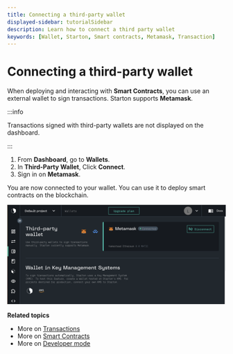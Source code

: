 ```yaml
---
title: Connecting a third-party wallet
displayed-sidebar: tutorialSidebar
description: Learn how to connect a third party wallet
keywords: [Wallet, Starton, Smart contracts, Metamask, Transaction]
---
```


# Connecting a third-party wallet

When deploying and interacting with **Smart Contracts**, you can use an external wallet to sign transactions. Starton supports **Metamask**.

:::info

Transactions signed with third-party wallets are not displayed on the dashboard.

:::

1. From **Dashboard**, go to **Wallets**.
1. In **Third-Party Wallet**, Click **Connect**.
1. Sign in on **Metamask**.

You are now connected to your wallet. You can use it to deploy smart contracts on the blockchain.

![Wallet connected metamask](assets/connected-metamask.png)


**Related topics**

- More on [Transactions](/Transactions/creating-a-transaction.mdx)
- More on [Smart Contracts](/Smart-contract/understanding-smart-contracts.md)
- More on [Developer mode](/Developer/Discovering-coding-interface.md)
